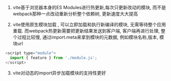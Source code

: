1. vite基于浏览器本身的ES Modules进行热更新,每次只更新改动的模块, 而不是webpack那种一点改动重新分析整个依赖树, 更新速度大大提高

2. vite使用原生模块加载 , 可以立即加载和执行新编译的模块, 无需等待整个应用重载. 而webpack热更新需要把更新结果发送到客户端, 客户端再进行处理, 整个过程比较慢, 通过import.meta来拿到模块的元数据, 例如模块名称,版本, 模块url
```javascript
<script type="module">
  import { feature } from './module.js';
</script>
```
3. vite对动态的import异步加载模块的支持性更好
